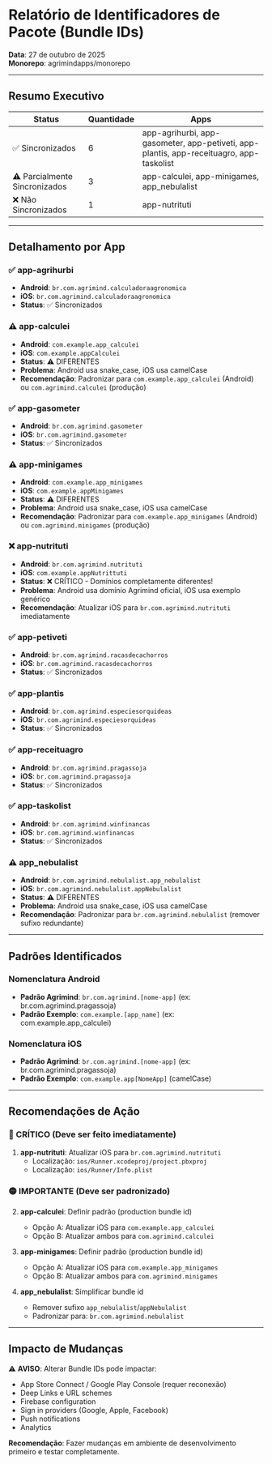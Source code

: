 # Relatório de Identificadores de Pacote (Bundle IDs)

**Data**: 27 de outubro de 2025  
**Monorepo**: agrimindapps/monorepo

---

## Resumo Executivo

| Status | Quantidade | Apps |
|--------|-----------|------|
| ✅ Sincronizados | 6 | app-agrihurbi, app-gasometer, app-petiveti, app-plantis, app-receituagro, app-taskolist |
| ⚠️ Parcialmente Sincronizados | 3 | app-calculei, app-minigames, app_nebulalist |
| ❌ Não Sincronizados | 1 | app-nutrituti |

---

## Detalhamento por App

### ✅ app-agrihurbi
- **Android**: `br.com.agrimind.calculadoraagronomica`
- **iOS**: `br.com.agrimind.calculadoraagronomica`
- **Status**: ✅ Sincronizados

### ⚠️ app-calculei
- **Android**: `com.example.app_calculei`
- **iOS**: `com.example.appCalculei`
- **Status**: ⚠️ DIFERENTES
- **Problema**: Android usa snake_case, iOS usa camelCase
- **Recomendação**: Padronizar para `com.example.app_calculei` (Android) ou `com.agrimind.calculei` (produção)

### ✅ app-gasometer
- **Android**: `br.com.agrimind.gasometer`
- **iOS**: `br.com.agrimind.gasometer`
- **Status**: ✅ Sincronizados

### ⚠️ app-minigames
- **Android**: `com.example.app_minigames`
- **iOS**: `com.example.appMinigames`
- **Status**: ⚠️ DIFERENTES
- **Problema**: Android usa snake_case, iOS usa camelCase
- **Recomendação**: Padronizar para `com.example.app_minigames` (Android) ou `com.agrimind.minigames` (produção)

### ❌ app-nutrituti
- **Android**: `br.com.agrimind.nutrituti`
- **iOS**: `com.example.appNutrittuti`
- **Status**: ❌ CRÍTICO - Domínios completamente diferentes!
- **Problema**: Android usa domínio Agrimind oficial, iOS usa exemplo genérico
- **Recomendação**: Atualizar iOS para `br.com.agrimind.nutrituti` imediatamente

### ✅ app-petiveti
- **Android**: `br.com.agrimind.racasdecachorros`
- **iOS**: `br.com.agrimind.racasdecachorros`
- **Status**: ✅ Sincronizados

### ✅ app-plantis
- **Android**: `br.com.agrimind.especiesorquideas`
- **iOS**: `br.com.agrimind.especiesorquideas`
- **Status**: ✅ Sincronizados

### ✅ app-receituagro
- **Android**: `br.com.agrimind.pragassoja`
- **iOS**: `br.com.agrimind.pragassoja`
- **Status**: ✅ Sincronizados

### ✅ app-taskolist
- **Android**: `br.com.agrimind.winfinancas`
- **iOS**: `br.com.agrimind.winfinancas`
- **Status**: ✅ Sincronizados

### ⚠️ app_nebulalist
- **Android**: `br.com.agrimind.nebulalist.app_nebulalist`
- **iOS**: `br.com.agrimind.nebulalist.appNebulalist`
- **Status**: ⚠️ DIFERENTES
- **Problema**: Android usa snake_case, iOS usa camelCase
- **Recomendação**: Padronizar para `br.com.agrimind.nebulalist` (remover sufixo redundante)

---

## Padrões Identificados

### Nomenclatura Android
- **Padrão Agrimind**: `br.com.agrimind.[nome-app]` (ex: br.com.agrimind.pragassoja)
- **Padrão Exemplo**: `com.example.[app_name]` (ex: com.example.app_calculei)

### Nomenclatura iOS
- **Padrão Agrimind**: `br.com.agrimind.[nome-app]` (ex: br.com.agrimind.pragassoja)
- **Padrão Exemplo**: `com.example.app[NomeApp]` (camelCase)

---

## Recomendações de Ação

### 🔴 CRÍTICO (Deve ser feito imediatamente)
1. **app-nutrituti**: Atualizar iOS para `br.com.agrimind.nutrituti`
   - Localização: `ios/Runner.xcodeproj/project.pbxproj`
   - Localização: `ios/Runner/Info.plist`

### 🟡 IMPORTANTE (Deve ser padronizado)
2. **app-calculei**: Definir padrão (production bundle id)
   - Opção A: Atualizar iOS para `com.example.app_calculei`
   - Opção B: Atualizar ambos para `com.agrimind.calculei`

3. **app-minigames**: Definir padrão (production bundle id)
   - Opção A: Atualizar iOS para `com.example.app_minigames`
   - Opção B: Atualizar ambos para `com.agrimind.minigames`

4. **app_nebulalist**: Simplificar bundle id
   - Remover sufixo `app_nebulalist`/`appNebulalist`
   - Padronizar para: `br.com.agrimind.nebulalist`

---

## Impacto de Mudanças

⚠️ **AVISO**: Alterar Bundle IDs pode impactar:
- App Store Connect / Google Play Console (requer reconexão)
- Deep Links e URL schemes
- Firebase configuration
- Sign in providers (Google, Apple, Facebook)
- Push notifications
- Analytics

**Recomendação**: Fazer mudanças em ambiente de desenvolvimento primeiro e testar completamente.
